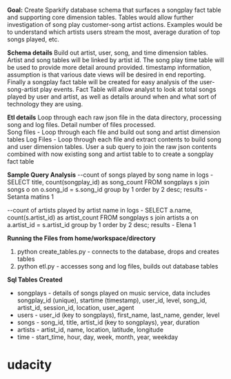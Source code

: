 **Goal:**  Create Sparkify database schema that surfaces a songplay fact table and supporting core dimension tables.  Tables would allow further investigation of song play customer-song artist actions.  Examples would be to understand which artists users stream the most, average duration of top songs played, etc.

**Schema details** Build out artist, user, song, and time dimension tables.  Artist and song tables will be linked by artist id.  The song play time table will be used to provide more detail around provided. timestamp information, assumption is that various date views will be desired in end reporting.  Finally a songplay fact table will be created for easy analysis of the user-song-artist play events.  Fact Table will allow analyst to look at total songs played by user and artist, as well as details around when and what sort of technology they are using.

**Etl details** Loop through each raw json file in the data directory, processing song and log files.  Detail number of files processed.  
  Song files - Loop through each file and build out song and artist dimension tables
  Log Files - Loop through each file and extract contents to build song and user dimension tables.  User a sub query   to join the raw json contents combined with now existing song and artist table to to create a songplay fact table
  
**Sample Query Analysis**
--count of songs played by song name in logs - SELECT title, count(songplay_id) as song_count FROM songplays s join songs o on o.song_id = s.song_id group by 1 order by 2 desc;
results - Setanta matins	1

--count of artists played by artist name in logs - SELECT a.name, count(s.artist_id) as artist_count FROM songplays s join artists a on a.artist_id = s.artist_id group by 1 order by 2 desc;
results - Elena	1

**Running the Files from home/workspace/directory**
1.  python create_tables.py - connects to the database, drops and creates tables
2.  python etl.py - accesses song and log files, builds out database tables

**Sql Tables Created**
* songplays - details of songs played on music service, data includes songplay_id (unique), startime (timestamp), user_id, level, song_id, artist_id, session_id, location, user_agent
* users - user_id (key to songplays), first_name, last_name, gender, level
* songs - song_id, title, artist_id (key to songplays), year, duration
* artists - artist_id, name, location, latitude, longitude
* time - start_time, hour, day, week, month, year, weekday

# udacity
